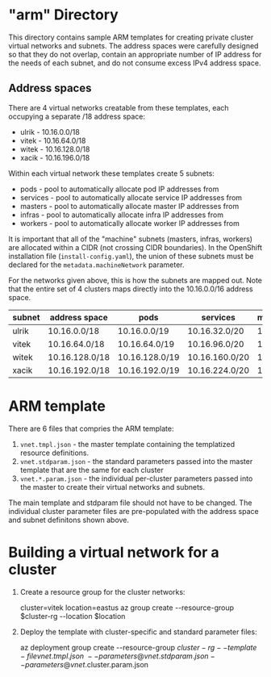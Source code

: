 # "arm" Directory
This directory contains sample ARM templates for creating private cluster virtual networks and subnets.
The address spaces were carefully designed so that they do not overlap, contain an appropriate number of IP address for the needs of each subnet, and do not consume excess IPv4 address space.

## Address spaces
There are 4 virtual networks creatable from these templates, each occupying a separate /18 address space:
- ulrik - 10.16.0.0/18
- vitek - 10.16.64.0/18
- witek - 10.16.128.0/18
- xacik - 10.16.196.0/18

Within each virtual network these templates create 5 subnets:
- pods - pool to automatically allocate pod IP addresses from
- services - pool to automatically allocate service IP addresses from
- masters - pool to automatically allocate master IP addresses from
- infras - pool to automatically allocate infra IP addresses from
- workers - pool to automatically allocate worker IP addresses from

It is important that all of the "machine" subnets (masters, infras, workers) are allocated within a CIDR (not crossing CIDR boundaries).
In the OpenShift installation file (`install-config.yaml`), the union of these subnets must be declared for the `metadata.machineNetwork` parameter.

For the networks given above, this is how the subnets are mapped out. Note that the entire set of 4 clusters maps directly into the 10.16.0.0/16 address space.

subnet | address space  | pods           | services       | machineNetwork | masters        | infras         | workers
-------|----------------|----------------|----------------|----------------|----------------|----------------|---------------
ulrik  | 10.16.0.0/18   | 10.16.0.0/19   | 10.16.32.0/20  | 10.16.48.0/20  | 10.16.48.0/22  | 10.16.52.0/22  | 10.16.56.0/21
vitek  | 10.16.64.0/18  | 10.16.64.0/19  | 10.16.96.0/20  | 10.16.112.0/20 | 10.16.112.0/22 | 10.16.116.0/22 | 10.16.120.0/21
witek  | 10.16.128.0/18 | 10.16.128.0/19 | 10.16.160.0/20 | 10.16.176.0/20 | 10.16.176.0/22 | 10.16.180.0/22 | 10.16.184.0/21
xacik  | 10.16.192.0/18 | 10.16.192.0/19 | 10.16.224.0/20 | 10.16.240.0/20 | 10.16.240.0/22 | 10.16.244.0/22 | 10.16.248.0/21

# ARM template
There are 6 files that compries the ARM template:
1. `vnet.tmpl.json` - the master template containing the templatized resource definitions.
2. `vnet.stdparam.json` - the standard parameters passed into the master template that are the same for each cluster
3. `vnet.*.param.json` - the individual per-cluster parameters passed into the master to create their virtual networks and subnets.

The main template and stdparam file should not have to be changed.
The individual cluster parameter files are pre-populated with the address space and subnet definitons shown above.

# Building a virtual network for a cluster
1. Create a resource group for the cluster networks:

    cluster=vitek
    location=eastus
    az group create --resource-group $cluster-rg --location $location
    
2. Deploy the template with cluster-specific and standard parameter files:

    az deployment group create --resource-group $cluster-rg --template-file vnet.tmpl.json \
      --parameters @vnet.stdparam.json --parameters @vnet.$cluster.param.json
      
    
